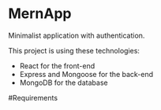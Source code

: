# MernApp

Minimalist application with authentication.

This project is using these technologies:

- React for the front-end
- Express and Mongoose for the back-end
- MongoDB for the database

#Requirements


